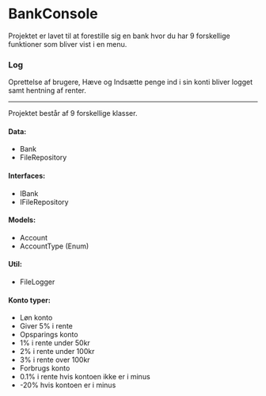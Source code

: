 # BankConsole

Projektet er lavet til at forestille sig en bank hvor du har 9 forskellige funktioner som bliver vist i en menu.

### Log
Oprettelse af brugere, Hæve og Indsætte penge ind i sin konti bliver logget samt hentning af renter.

---

Projektet består af 9 forskellige klasser.
  #### Data: 
  * Bank <br/>
  * FileRepository <br/>

  #### Interfaces:
  * IBank <br/>
  * IFileRepository <br/>
    
  #### Models:
  * Account <br/>
  * AccountType (Enum) <br/>
  
  #### Util:
  * FileLogger <br/>


#### Konto typer:
 * Løn konto
  * Giver 5% i rente
 * Opsparings konto
  * 1% i rente under 50kr
  * 2% i rente under 100kr
  * 3% i rente over 100kr 
 * Forbrugs konto
  * 0.1% i rente hvis kontoen ikke er i minus
  * -20% hvis kontoen er i minus
